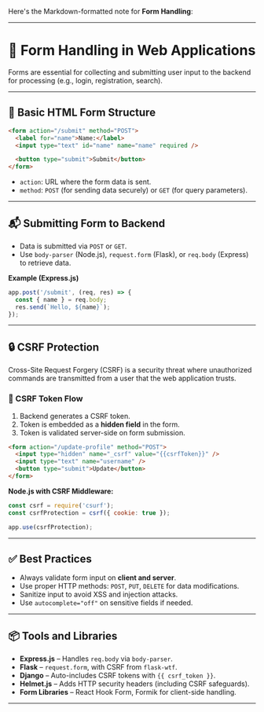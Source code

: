 Here's the Markdown-formatted note for **Form Handling**:

---

# 📝 Form Handling in Web Applications

Forms are essential for collecting and submitting user input to the backend for processing (e.g., login, registration, search).

---

## 🧾 Basic HTML Form Structure

```html
<form action="/submit" method="POST">
  <label for="name">Name:</label>
  <input type="text" id="name" name="name" required />

  <button type="submit">Submit</button>
</form>
```

* `action`: URL where the form data is sent.
* `method`: `POST` (for sending data securely) or `GET` (for query parameters).

---

## 📬 Submitting Form to Backend

* Data is submitted via `POST` or `GET`.
* Use `body-parser` (Node.js), `request.form` (Flask), or `req.body` (Express) to retrieve data.

**Example (Express.js)**

```js
app.post('/submit', (req, res) => {
  const { name } = req.body;
  res.send(`Hello, ${name}`);
});
```

---

## 🔒 CSRF Protection

Cross-Site Request Forgery (CSRF) is a security threat where unauthorized commands are transmitted from a user that the web application trusts.

### 🔐 CSRF Token Flow

1. Backend generates a CSRF token.
2. Token is embedded as a **hidden field** in the form.
3. Token is validated server-side on form submission.

```html
<form action="/update-profile" method="POST">
  <input type="hidden" name="_csrf" value="{{csrfToken}}" />
  <input type="text" name="username" />
  <button type="submit">Update</button>
</form>
```

**Node.js with CSRF Middleware:**

```js
const csrf = require('csurf');
const csrfProtection = csrf({ cookie: true });

app.use(csrfProtection);
```

---

## ✅ Best Practices

* Always validate form input on **client and server**.
* Use proper HTTP methods: `POST`, `PUT`, `DELETE` for data modifications.
* Sanitize input to avoid XSS and injection attacks.
* Use `autocomplete="off"` on sensitive fields if needed.

---

## 📦 Tools and Libraries

* **Express.js** – Handles `req.body` via `body-parser`.
* **Flask** – `request.form`, with CSRF from `flask-wtf`.
* **Django** – Auto-includes CSRF tokens with `{{ csrf_token }}`.
* **Helmet.js** – Adds HTTP security headers (including CSRF safeguards).
* **Form Libraries** – React Hook Form, Formik for client-side handling.

---
